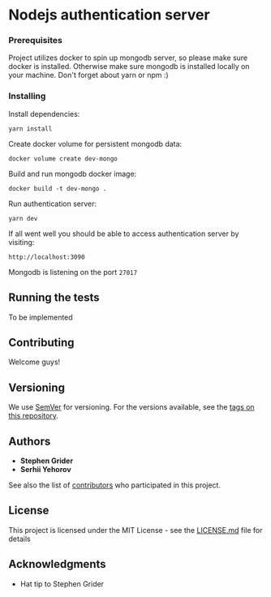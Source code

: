 # Nodejs authentication server

### Prerequisites

Project utilizes docker to spin up mongodb server, so please make sure docker is installed. Otherwise make sure mongodb is installed
locally on your machine. Don't forget about yarn or npm :)

### Installing

Install dependencies:

```
yarn install
```

Create docker volume for persistent mongodb data:

```
docker volume create dev-mongo
```

Build and run mongodb docker image:

```
docker build -t dev-mongo .
```

Run authentication server:

```
yarn dev
```

If all went well you should be able to access authentication server by visiting:

```$xslt
http://localhost:3090
```

Mongodb is listening on the port `27017`

## Running the tests

To be implemented

## Contributing

Welcome guys!

## Versioning

We use [SemVer](http://semver.org/) for versioning. For the versions available, see the [tags on this repository](https://github.com/polygrapher/nodejs-auth-server/tags). 

## Authors

* **Stephen Grider** 
* **Serhii Yehorov** 

See also the list of [contributors](https://github.com/polygrapher/nodejs-auth-server/graphs/contributors) who participated in this project.

## License

This project is licensed under the MIT License - see the [LICENSE.md](LICENSE.md) file for details

## Acknowledgments

* Hat tip to Stephen Grider
